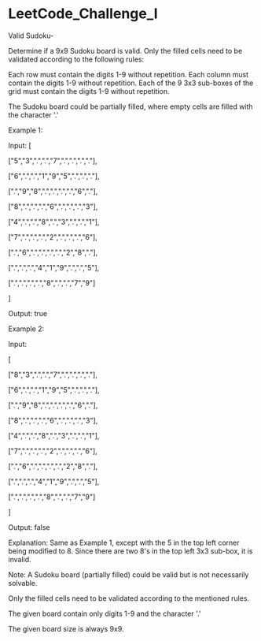# LeetCode_Challenge_I

Valid Sudoku-

Determine if a 9x9 Sudoku board is valid. Only the filled cells need to be validated according to the following rules:

Each row must contain the digits 1-9 without repetition.
Each column must contain the digits 1-9 without repetition.
Each of the 9 3x3 sub-boxes of the grid must contain the digits 1-9 without repetition.

The Sudoku board could be partially filled, where empty cells are filled with the character '.'

Example 1:

Input:
[

  ["5","3",".",".","7",".",".",".","."],
  
  ["6",".",".","1","9","5",".",".","."],
  
  [".","9","8",".",".",".",".","6","."],
  
  ["8",".",".",".","6",".",".",".","3"],
  
  ["4",".",".","8",".","3",".",".","1"],
  
  ["7",".",".",".","2",".",".",".","6"],
  
  [".","6",".",".",".",".","2","8","."],
  
  [".",".",".","4","1","9",".",".","5"],
  
  [".",".",".",".","8",".",".","7","9"]
  
]

Output: true

Example 2:

Input:

[

  ["8","3",".",".","7",".",".",".","."],
  
  ["6",".",".","1","9","5",".",".","."],
  
  [".","9","8",".",".",".",".","6","."],
  
  ["8",".",".",".","6",".",".",".","3"],
  
  ["4",".",".","8",".","3",".",".","1"],
  
  ["7",".",".",".","2",".",".",".","6"],
  
  [".","6",".",".",".",".","2","8","."],
  
  [".",".",".","4","1","9",".",".","5"],
  
  [".",".",".",".","8",".",".","7","9"]
  
]

Output: false

Explanation: Same as Example 1, except with the 5 in the top left corner being modified to 8. 
	Since there are two 8's in the top left 3x3 sub-box, it is invalid.
	
Note:
A Sudoku board (partially filled) could be valid but is not necessarily solvable.

Only the filled cells need to be validated according to the mentioned rules.

The given board contain only digits 1-9 and the character '.'

The given board size is always 9x9.
